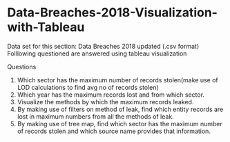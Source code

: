 # Data-Breaches-2018-Visualization-with-Tableau
Data set for this section: Data Breaches 2018 updated (.csv format)
Folllowing questioned are answered using tableau visualization

Questions
1. Which sector has the maximum number of records stolen(make use of LOD calculations to
find avg no of records stolen)
2. Which year has the maximum records lost and from which sector.
3. Visualize the methods by which the maximum records leaked.
4. By making use of filters on method of leak, find which entity records are lost in maximum
numbers from all the methods of leak.
5. By making use of tree map, find which sector has the maximum number of records stolen
and which source name provides that information.
